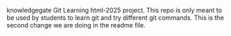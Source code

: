 knowledgegate Git Learning html-2025 project.
This repo is only meant to be used by students to learn git and try different git commands.
This is the second change we are doing in the readme file.

